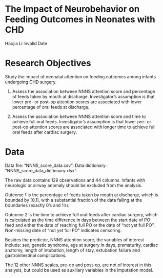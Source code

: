 # The Impact of Neurobehavior on Feeding Outcomes in Neonates with CHD
Haojia Li
Invalid Date

# Research Objectives

Study the impact of neonatal attention on feeding outcomes among infants
undergoing CHD surgery.

1.  Assess the association between NNNS attention score and percentage
    of feeds taken by mouth at discharge. Investigator’s assumption is
    that lower pre- or post-op attention scores are associated with
    lower percentage of oral feeds at discharge.

2.  Assess the association between NNNS attention score and time to
    achieve full oral feeds. Investigator’s assumption is that lower
    pre- or post-op attention scores are associated with longer time to
    achieve full oral feeds after cardiac surgery.

# Data

Data file: “NNNS_score_data.csv”; Data dictionary:
“NNNS_score_data_dictionary.xlsx”.

The raw data contains 129 observations and 44 columns. Infants with
neurologic or airway anomaly should be excluded from the analysis.

Outcome 1 is the percentage of feeds taken by mouth at discharge, which
is bounded by \[0,1\], with a substantial fraction of the data falling
at the boundaries (exactly 0’s and 1’s).

Outcome 2 is the time to achieve full oral feeds after cardiac surgery,
which is calculated as the time difference in days between the start
date of PO feed and either the date of reaching full PO or the date of
“not yet full PO”. Non-missing date of “not yet full PO” indicates
censoring.

Besides the predictor, NNNS attention score, the variables of interest
include: sex, genetic syndrome, age at surgery in days, prematurity,
cardiac anatomy, length of intubation, length of stay, extubation
failure and gastrointestinal complications.

The 12 other NNNS scales, pre-op and post-op, are not of interest in
this analysis, but could be used as auxiliary variables in the
imputation model.
